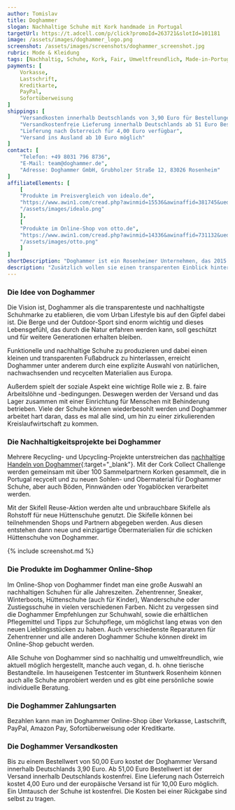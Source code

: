 ```yaml
---
author: Tomislav
title: Doghammer
slogan: Nachhaltige Schuhe mit Kork handmade in Portugal
targetUrl: https://t.adcell.com/p/click?promoId=263721&slotId=101181
image: /assets/images/doghammer_logo.png
screenshot: /assets/images/screenshots/doghammer_screenshot.jpg
rubric: Mode & Kleidung
tags: [Nachhaltig, Schuhe, Kork, Fair, Umweltfreundlich, Made-in-Portugal, Made-in-Europe]
payments: [
    Vorkasse,
    Lastschrift,
    Kreditkarte,
    PayPal,
    Sofortüberweisung
]
shippings: [
    "Versandkosten innerhalb Deutschlands von 3,90 Euro für Bestellungen unter 50 Euro",
    "Versandkostenfreie Lieferung innerhalb Deutschlands ab 51 Euro Bestellwert",
    "Lieferung nach Österreich für 4,00 Euro verfügbar",
    "Versand ins Ausland ab 10 Euro möglich"
]
contact: [
    "Telefon: +49 8031 796 8736",
    "E-Mail: team@doghammer.de",
    "Adresse: Doghammer GmbH, Grubholzer Straße 12, 83026 Rosenheim"
]
affiliateElements: [
    [
    "Produkte im Preisvergleich von idealo.de", 
    "https://www.awin1.com/cread.php?awinmid=15536&awinaffid=381745&ued=https%3A%2F%2Fwww.idealo.de%2Fpreisvergleich%2FMainSearchProductCategory.html%3Fq%3Ddoghammer", 
    "/assets/images/idealo.png"
    ],
    [
    "Produkte im Online-Shop von otto.de", 
    "https://www.awin1.com/cread.php?awinmid=14336&awinaffid=731132&ued=https%3A%2F%2Fwww.otto.de%2Fsuche%2Fdoghammer", 
    "/assets/images/otto.png"
    ]
]
shortDescription: "Doghammer ist ein Rosenheimer Unternehmen, das 2015 gegründet wurde. Es hat sich zum Ziel genommen, die Outdoor- und Sportbranche mit nachhaltigen Wanderschuhen, Outdoor Sneakern, Zehentrennern aus Kork und ökologischen Hüttenschuhen zu revolutionieren."
description: "Zusätzlich wollen sie einen transparenten Einblick hinter die Kulissen geben und versuchen alle „Grau“-Zonen der Schuhherstellung offenzulegen."
---
```


### Die Idee von Doghammer 

Die Vision ist, Doghammer als die transparenteste und nachhaltigste Schuhmarke zu etablieren, die vom Urban Lifestyle bis auf den Gipfel dabei ist. Die Berge und der Outdoor-Sport sind enorm wichtig und dieses Lebensgefühl, das durch die Natur erfahren werden kann, soll geschützt und für weitere Generationen erhalten bleiben.

Funktionelle und nachhaltige Schuhe zu produzieren und dabei einen kleinen und transparenten Fußabdruck zu hinterlassen, erreicht Doghammer unter anderem durch eine explizite Auswahl von natürlichen, nachwachsenden und recycelten Materialien aus Europa.

Außerdem spielt der soziale Aspekt eine wichtige Rolle wie z. B. faire Arbeitslöhne und -bedingungen. Deswegen werden der Versand und das Lager zusammen mit einer Einrichtung für Menschen mit Behinderung betrieben. Viele der Schuhe können wiederbesohlt werden und Doghammer arbeitet hart daran, dass es mal alle sind, um hin zu einer zirkulierenden Kreislaufwirtschaft zu kommen.

### Die Nachhaltigkeitsprojekte bei Doghammer

Mehrere Recycling- und Upcycling-Projekte unterstreichen das [nachhaltige Handeln von Doghammer](https://www.doghammer.de/nachhaltigkeit/){:target="_blank"}. Mit der Cork Collect Challenge werden gemeinsam mit über 100 Sammelpartnern Korken gesammelt, die in Portugal recycelt und zu neuen Sohlen- und Obermaterial für Doghammer Schuhe, aber auch Böden, Pinnwänden oder Yogablöcken verarbeitet werden.

Mit der Skifell Reuse-Aktion werden alte und unbrauchbare Skifelle als Rohstoff für neue Hüttenschuhe genutzt. Die Skifelle können bei teilnehmenden Shops und Partnern abgegeben werden. Aus diesen entstehen dann neue und einzigartige Obermaterialien für die schicken Hüttenschuhe von Doghammer.

{% include screenshot.md %}

### Die Produkte im Doghammer Online-Shop 

Im Online-Shop von Doghammer findet man eine große Auswahl an nachhaltigen Schuhen für alle Jahreszeiten. Zehentrenner, Sneaker, Winterboots, Hüttenschuhe (auch für Kinder), Wanderschuhe oder Zustiegsschuhe in vielen verschiedenen Farben. Nicht zu vergessen sind die Doghammer Empfehlungen zur Schuhwahl, sowie die erhältlichen Pflegemittel und Tipps zur Schuhpflege, um möglichst lang etwas von den neuen Lieblingsstücken zu haben. Auch verschiedenste Reparaturen für Zehentrenner und alle anderen Doghammer Schuhe können direkt im Online-Shop gebucht werden.

Alle Schuhe von Doghammer sind so nachhaltig und umweltfreundlich, wie aktuell möglich hergestellt, manche auch vegan, d. h. ohne tierische Bestandteile. Im hauseigenen Testcenter im Stuntwerk Rosenheim können auch alle Schuhe anprobiert werden und es gibt eine persönliche sowie individuelle Beratung.

### Die Doghammer Zahlungsarten

Bezahlen kann man im Doghammer Online-Shop über Vorkasse, Lastschrift, PayPal, Amazon Pay, Sofortüberweisung oder Kreditkarte.

### Die Doghammer Versandkosten

Bis zu einem Bestellwert von 50,00 Euro kostet der Doghammer Versand innerhalb Deutschlands 3,90 Euro. Ab 51,00 Euro Bestellwert ist der Versand innerhalb Deutschlands kostenfrei. Eine Lieferung nach Österreich kostet 4,00 Euro und der europäische Versand ist für 10,00 Euro möglich. Ein Umtausch der Schuhe ist kostenfrei. Die Kosten bei einer Rückgabe sind selbst zu tragen.